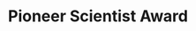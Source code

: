 ---
layout: post
year: 2023
inline: true
title: Pioneer Scientist Award
where: Korean Institute of Navigation and Port Research
---